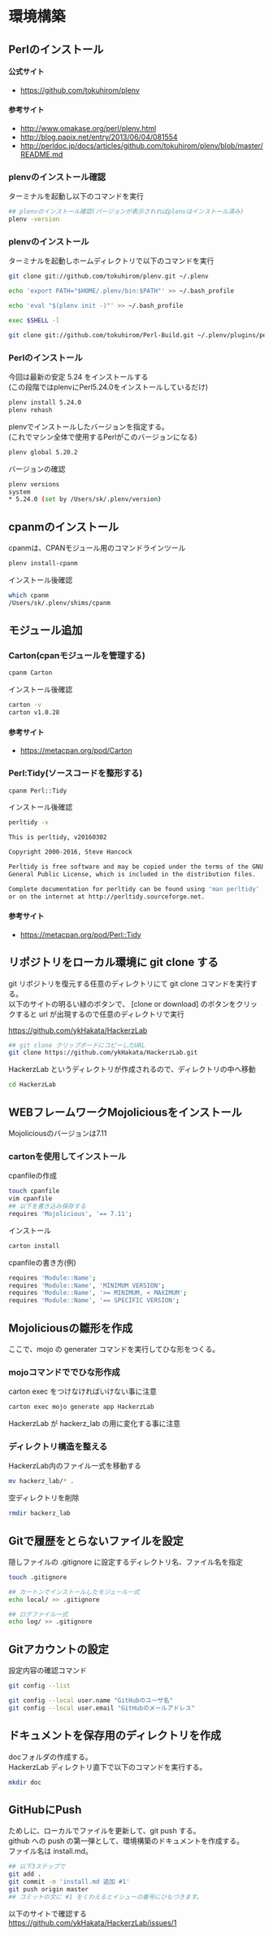 # 環境構築

## Perlのインストール

#### 公式サイト

* https://github.com/tokuhirom/plenv

#### 参考サイト

* http://www.omakase.org/perl/plenv.html
* http://blog.papix.net/entry/2013/06/04/081554
* http://perldoc.jp/docs/articles/github.com/tokuhirom/plenv/blob/master/README.md


### plenvのインストール確認

ターミナルを起動し以下のコマンドを実行

```sh
## plenvのインストール確認(バージョンが表示されればplenvはインストール済み)
plenv -version
```

### plenvのインストール

ターミナルを起動しホームディレクトリで以下のコマンドを実行

```sh
git clone git://github.com/tokuhirom/plenv.git ~/.plenv

echo 'export PATH="$HOME/.plenv/bin:$PATH"' >> ~/.bash_profile

echo 'eval "$(plenv init -)"' >> ~/.bash_profile

exec $SHELL -l

git clone git://github.com/tokuhirom/Perl-Build.git ~/.plenv/plugins/perl-build/
```
### Perlのインストール

今回は最新の安定 5.24 をインストールする  
(この段階ではplenvにPerl5.24.0をインストールしているだけ)
```sh
plenv install 5.24.0
plenv rehash
```

plenvでインストールしたバージョンを指定する。  
(これでマシン全体で使用するPerlがこのバージョンになる)

```sh
plenv global 5.20.2
```

バージョンの確認

```sh
plenv versions
system
* 5.24.0 (set by /Users/sk/.plenv/version)
```


## cpanmのインストール

cpanmは、CPANモジュール用のコマンドラインツール

```sh
plenv install-cpanm
```

インストール後確認

```sh
which cpanm
/Users/sk/.plenv/shims/cpanm
```

## モジュール追加

### Carton(cpanモジュールを管理する)

```sh
cpanm Carton
```

インストール後確認

```sh
carton -v
carton v1.0.28
```

#### 参考サイト

* https://metacpan.org/pod/Carton

### Perl:Tidy(ソースコードを整形する)

```sh
cpanm Perl::Tidy

```

インストール後確認

```sh
perltidy -v

This is perltidy, v20160302 

Copyright 2000-2016, Steve Hancock

Perltidy is free software and may be copied under the terms of the GNU
General Public License, which is included in the distribution files.

Complete documentation for perltidy can be found using 'man perltidy'
or on the internet at http://perltidy.sourceforge.net.
```

#### 参考サイト

* https://metacpan.org/pod/Perl::Tidy


## リポジトリをローカル環境に git clone する

git リポジトリを復元する任意のディレクトリにて git clone コマンドを実行する。  
以下のサイトの明るい緑のボタンで、 [clone or download] のボタンをクリックすると url が出現するので任意のディレクトリで実行

https://github.com/ykHakata/HackerzLab

```sh
## git clone クリップボードにコピーしたURL
git clone https://github.com/ykHakata/HackerzLab.git
```

HackerzLab というディレクトリが作成されるので、ディレクトリの中へ移動

```sh
cd HackerzLab
```

## WEBフレームワークMojoliciousをインストール
 
Mojoliciousのバージョンは7.11

### cartonを使用してインストール

cpanfileの作成

```sh
touch cpanfile
vim cpanfile
## 以下を書き込み保存する
requires 'Mojolicious', '== 7.11';
```

インストール

```sh
carton install
```

cpanfileの書き方(例)
```sh
requires 'Module::Name';
requires 'Module::Name', 'MINIMUM VERSION';
requires 'Module::Name', '>= MINIMUM, < MAXIMUM';
requires 'Module::Name', '== SPECIFIC VERSION';
```


## Mojoliciousの雛形を作成

ここで、mojo の generater コマンドを実行してひな形をつくる。 

### mojoコマンドででひな形作成
carton exec をつけなければいけない事に注意

```sh
carton exec mojo generate app HackerzLab
```

HackerzLab が hackerz_lab の用に変化する事に注意

### ディレクトリ構造を整える

HackerzLab内のファイル一式を移動する

```sh
mv hackerz_lab/* .
```

空ディレクトリを削除

```sh
rmdir hackerz_lab
```

## Gitで履歴をとらないファイルを設定

隠しファイルの .gitignore に設定するディレクトリ名、ファイル名を指定

```sh
touch .gitignore
```

```sh
## カートンでインストールしたモジュール一式
echo local/ >> .gitignore

## ログファイル一式
echo log/ >> .gitignore
```

## Gitアカウントの設定

設定内容の確認コマンド

```sh
git config --list
```

```sh
git config --local user.name "GitHubのユーザ名"
git config --local user.email "GitHubのメールアドレス"
```


## ドキュメントを保存用のディレクトリを作成

docフォルダの作成する。  
HackerzLab ディレクトリ直下で以下のコマンドを実行する。

```sh
mkdir doc
```

## GitHubにPush

ためしに、ローカルでファイルを更新して、git push する。  
github への push の第一弾として、環境構築のドキュメントを作成する。  
ファイル名は install.md。

```sh
## 以下3ステップで
git add .
git commit -m 'install.md 追加 #1'
git push origin master
## コミットの文に #1 をくわえるとイシューの番号にひもづきます。
```

以下のサイトで確認する  
https://github.com/ykHakata/HackerzLab/issues/1

